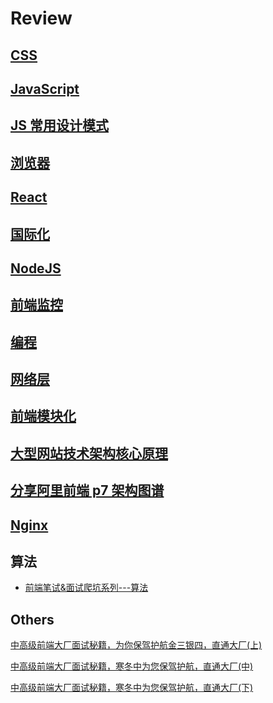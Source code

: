 # Review

## [CSS](./content/css.md)

## [JavaScript](./content/js.md)

## [JS 常用设计模式](./content/js_pattern.md)

## [浏览器](./content/browser.md)

## [React](./conent/react.md)

## [国际化](./content/intl.md)

## [NodeJS](./content/node.md)

## [前端监控](./content/monit.md)

## [编程](./content/coding.md)

## [网络层](./content/net.md)

## [前端模块化](./content/modular.md)

## [大型网站技术架构核心原理](./大型网站技术架构核心原理.xmind)

## [分享阿里前端 p7 架构图谱](https://juejin.im/post/5cf5f358e51d45778f076ce5)

## [Nginx](./content/nginx.md)

## 算法

- [前端笔试&面试爬坑系列---算法](https://juejin.im/post/5b72f0caf265da282809f3b5)

## Others

[中高级前端大厂面试秘籍，为你保驾护航金三银四，直通大厂(上)](https://juejin.im/post/5c64d15d6fb9a049d37f9c20)

[中高级前端大厂面试秘籍，寒冬中为您保驾护航，直通大厂(中)](https://juejin.im/post/5c92f499f265da612647b754)

[中高级前端大厂面试秘籍，寒冬中为您保驾护航，直通大厂(下)](https://juejin.im/post/5cc26dfef265da037b611738)
